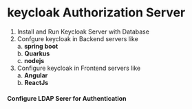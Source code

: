 # keycloak Authorization Server

1. Install and Run Keycloak Server with Database  
2. Confgure keycloak in Backend servers like  
    a. __spring boot__  
    b. __Quarkus__  
    c. __nodejs__  
3. Configure keycloak in Frontend servers like  
    a. __Angular__  
    b. __ReactJs__  

#### Configure LDAP Serer for Authentication
